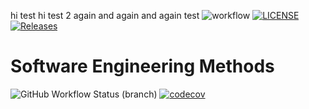 hi test
hi test 2 again and again and again
test
![workflow](https://github.com/MinThantPhyo/sem/actions/workflows/main.yml/badge.svg)
[![LICENSE](https://img.shields.io/github/license/MinThantPhyo/sem.svg?style=flat-square)](https://github.com/MinThantPhyo/sem/blob/master/LICENSE)
[![Releases](https://img.shields.io/github/release/MinThantPhyo/sem/all.svg?style=flat-square)](https://github.com/MinThantPhyo/sem/releases)
# Software Engineering Methods
![GitHub Workflow Status (branch)](https://img.shields.io/github/workflow/status/MinThantPhyo/sem/main.yml/develop?style=flat-square)
[![codecov](https://codecov.io/gh/MinThantPhyo/sem/graph/badge.svg?token=JEG5V5K21T)](https://codecov.io/gh/MinThantPhyo/sem)

